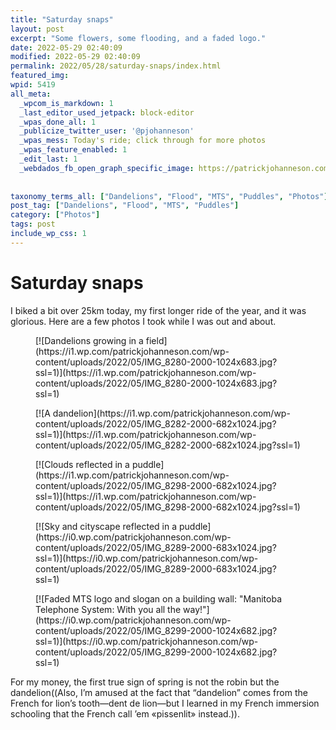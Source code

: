 ```yaml
---
title: "Saturday snaps"
layout: post
excerpt: "Some flowers, some flooding, and a faded logo."
date: 2022-05-29 02:40:09
modified: 2022-05-29 02:40:09
permalink: 2022/05/28/saturday-snaps/index.html
featured_img: 
wpid: 5419
all_meta: 
  _wpcom_is_markdown: 1
  _last_editor_used_jetpack: block-editor
  _wpas_done_all: 1
  _publicize_twitter_user: '@pjohanneson'
  _wpas_mess: Today's ride; click through for more photos
  _wpas_feature_enabled: 1
  _edit_last: 1
  _webdados_fb_open_graph_specific_image: https://patrickjohanneson.com/wp-content/uploads/2022/05/IMG_8282-2000.jpg
  
  
taxonomy_terms_all: ["Dandelions", "Flood", "MTS", "Puddles", "Photos"]
post_tag: ["Dandelions", "Flood", "MTS", "Puddles"]
category: ["Photos"]
tags: post
include_wp_css: 1
---
```


# Saturday snaps

I biked a bit over 25km today, my first longer ride of the year, and it was glorious. Here are a few photos I took while I was out and about.

<div class="wp-block-jetpack-tiled-gallery aligncenter is-style-rectangular"><div class="tiled-gallery__gallery"><div class="tiled-gallery__row"><div class="tiled-gallery__col" style="flex-basis:69.17516%"><figure class="tiled-gallery__item">[![Dandelions growing in a field](https://i1.wp.com/patrickjohanneson.com/wp-content/uploads/2022/05/IMG_8280-2000-1024x683.jpg?ssl=1)](https://i1.wp.com/patrickjohanneson.com/wp-content/uploads/2022/05/IMG_8280-2000-1024x683.jpg?ssl=1)</figure></div><div class="tiled-gallery__col" style="flex-basis:30.82484%"><figure class="tiled-gallery__item">[![A dandelion](https://i1.wp.com/patrickjohanneson.com/wp-content/uploads/2022/05/IMG_8282-2000-682x1024.jpg?ssl=1)](https://i1.wp.com/patrickjohanneson.com/wp-content/uploads/2022/05/IMG_8282-2000-682x1024.jpg?ssl=1)</figure></div></div><div class="tiled-gallery__row"><div class="tiled-gallery__col" style="flex-basis:23.55279%"><figure class="tiled-gallery__item">[![Clouds reflected in a puddle](https://i1.wp.com/patrickjohanneson.com/wp-content/uploads/2022/05/IMG_8298-2000-682x1024.jpg?ssl=1)](https://i1.wp.com/patrickjohanneson.com/wp-content/uploads/2022/05/IMG_8298-2000-682x1024.jpg?ssl=1)</figure></div><div class="tiled-gallery__col" style="flex-basis:23.57037%"><figure class="tiled-gallery__item">[![Sky and cityscape reflected in a puddle](https://i0.wp.com/patrickjohanneson.com/wp-content/uploads/2022/05/IMG_8289-2000-683x1024.jpg?ssl=1)](https://i0.wp.com/patrickjohanneson.com/wp-content/uploads/2022/05/IMG_8289-2000-683x1024.jpg?ssl=1)</figure></div><div class="tiled-gallery__col" style="flex-basis:52.87685%"><figure class="tiled-gallery__item">[![Faded MTS logo and slogan on a building wall: "Manitoba Telephone System: With you all the way!"](https://i0.wp.com/patrickjohanneson.com/wp-content/uploads/2022/05/IMG_8299-2000-1024x682.jpg?ssl=1)](https://i0.wp.com/patrickjohanneson.com/wp-content/uploads/2022/05/IMG_8299-2000-1024x682.jpg?ssl=1)</figure></div></div></div></div>For my money, the first true sign of spring is not the robin but the dandelion((Also, I’m amused at the fact that “dandelion” comes from the French for lion’s tooth—dent de lion—but I learned in my French immersion schooling that the French call ’em «pissenlit» instead.)).